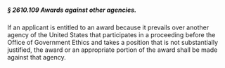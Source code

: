 ##### § 2610.109 Awards against other agencies. #####

If an applicant is entitled to an award because it prevails over another agency of the United States that participates in a proceeding before the Office of Government Ethics and takes a position that is not substantially justified, the award or an appropriate portion of the award shall be made against that agency.